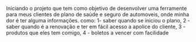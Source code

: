 Iniciando o projeto que tem como objetivo de desenvolver uma ferramente para meus clientes de plano de saúde e seguro de automoveis, onde minha dor é ter alguma informações. como: 1- saber quando se iniciou o plano, 2 - saber quando é a renovação e ter em fácil acesso a apolice do cliente, 3 - produtos que eles tem comigo, 4 - boletos a vencer com facilidade